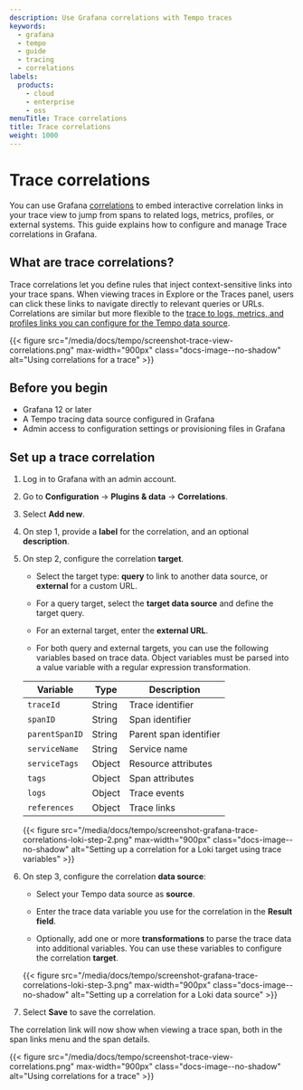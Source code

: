 ```yaml
---
description: Use Grafana correlations with Tempo traces
keywords:
  - grafana
  - tempo
  - guide
  - tracing
  - correlations
labels:
  products:
    - cloud
    - enterprise
    - oss
menuTitle: Trace correlations
title: Trace correlations
weight: 1000
---
```


# Trace correlations

You can use Grafana [correlations](/docs/grafana/<GRAFANA_VERSION>/administration/correlations/) to embed interactive correlation links in your trace view to jump from spans to related logs, metrics, profiles, or external systems. This guide explains how to configure and manage Trace correlations in Grafana.

## What are trace correlations?

Trace correlations let you define rules that inject context-sensitive links into your trace spans. When viewing traces in Explore or the Traces panel, users can click these links to navigate directly to relevant queries or URLs. Correlations are similar but more flexible to the [trace to logs, metrics, and profiles links you can configure for the Tempo data source](/docs/grafana/<GRAFANA_VERSION>/datasources/tempo/configure-tempo-data-source).

{{< figure src="/media/docs/tempo/screenshot-trace-view-correlations.png" max-width="900px" class="docs-image--no-shadow" alt="Using correlations for a trace" >}}

## Before you begin

- Grafana 12 or later
- A Tempo tracing data source configured in Grafana
- Admin access to configuration settings or provisioning files in Grafana

## Set up a trace correlation

1. Log in to Grafana with an admin account.

1. Go to **Configuration** → **Plugins & data** → **Correlations**.

1. Select **Add new**.

1. On step 1, provide a **label** for the correlation, and an optional **description**.

1. On step 2, configure the correlation **target**.

   - Select the target type: **query** to link to another data source, or **external** for a custom URL.

   - For a query target, select the **target data source** and define the target query.

   - For an external target, enter the **external URL**.

   - For both query and external targets, you can use the following variables based on trace data. Object variables must be parsed into a value variable with a regular expression transformation.

   | Variable       | Type   | Description            |
   | -------------- | ------ | ---------------------- |
   | `traceId`      | String | Trace identifier       |
   | `spanID`       | String | Span identifier        |
   | `parentSpanID` | String | Parent span identifier |
   | `serviceName`  | String | Service name           |
   | `serviceTags`  | Object | Resource attributes    |
   | `tags`         | Object | Span attributes        |
   | `logs`         | Object | Trace events           |
   | `references`   | Object | Trace links            |

   {{< figure src="/media/docs/tempo/screenshot-grafana-trace-correlations-loki-step-2.png" max-width="900px" class="docs-image--no-shadow" alt="Setting up a correlation for a Loki target using trace variables" >}}

1. On step 3, configure the correlation **data source**:

   - Select your Tempo data source as **source**.

   - Enter the trace data variable you use for the correlation in the **Result field**.

   - Optionally, add one or more **transformations** to parse the trace data into additional variables. You can use these variables to configure the correlation **target**.

   {{< figure src="/media/docs/tempo/screenshot-grafana-trace-correlations-loki-step-3.png" max-width="900px" class="docs-image--no-shadow" alt="Setting up a correlation for a Loki data source" >}}

1. Select **Save** to save the correlation.

The correlation link will now show when viewing a trace span, both in the span links menu and the span details.

{{< figure src="/media/docs/tempo/screenshot-trace-view-correlations.png" max-width="900px" class="docs-image--no-shadow" alt="Using correlations for a trace" >}}
